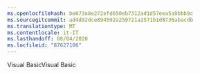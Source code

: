 ```yaml
---
ms.openlocfilehash: be073a8e272efd650eb7312ad1d57eea5a9bbb9c
ms.sourcegitcommit: ad4d92dce894592a259721a1571b1d8736abacdb
ms.translationtype: MT
ms.contentlocale: it-IT
ms.lasthandoff: 08/04/2020
ms.locfileid: "87627106"
---
```

 <span data-ttu-id="18ad5-101">Visual Basic</span><span class="sxs-lookup"><span data-stu-id="18ad5-101">Visual Basic</span></span> 